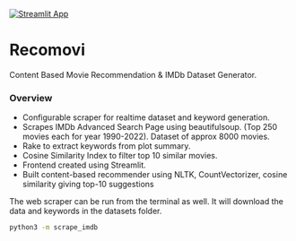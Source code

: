 [![Streamlit App](https://static.streamlit.io/badges/streamlit_badge_black_white.svg)](https://share.streamlit.io/carteakey/recomovi/)

# Recomovi

Content Based Movie Recommendation & IMDb Dataset Generator.


### Overview
- Configurable scraper for realtime dataset and keyword generation.
- Scrapes IMDb Advanced Search Page using beautifulsoup. (Top 250 movies each for year 1990-2022). Dataset of approx 8000 movies.
- Rake to extract keywords from plot summary.
- Cosine Similarity Index to filter top 10 similar movies.
- Frontend created using Streamlit.
- Built content-based recommender using NLTK, CountVectorizer, cosine similarity giving top-10 suggestions

The web scraper can be run from the terminal as well. It will download the data and keywords in the datasets folder.
```bash
python3 -m scrape_imdb
```


